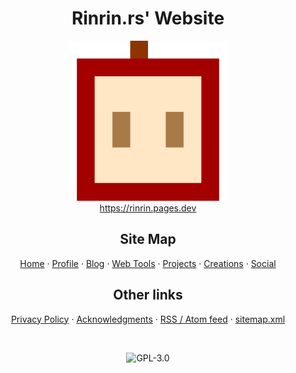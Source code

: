<h1 align="center">Rinrin.rs' Website</h1>

<p align="center">
	<img src="/static/images/logos/rinrin/logo.svg" alt="Rinrin.rs' logo" width="256" />
	<br />
	<a href="https://rinrin.pages.dev">https://rinrin.pages.dev</a>
</p>

<h2 align="center">Site Map</h2>

<p align="center">
	<a href="https://rinrin.pages.dev">Home</a> &middot;
	<a href="https://rinrin.pages.dev/profile">Profile</a> &middot;
	<a href="https://rinrin.pages.dev/blog">Blog</a> &middot;
	<a href="https://rinrin.pages.dev/tools">Web Tools</a> &middot;
	<a href="https://rinrin.pages.dev/projects">Projects</a> &middot;
	<a href="https://rinrin.pages.dev/creations">Creations</a> &middot;
	<a href="https://rinrin.pages.dev/social">Social</a>
</p>


<h2 align="center">Other links</h2>

<p align="center">
	<a href="https://rinrin.pages.dev/privacy">Privacy Policy</a> &middot;
	<a href="https://rinrin.pages.dev/acknowledgments">Acknowledgments</a> &middot;
	<a href="https://rinrin.pages.dev/feed">RSS / Atom feed</a> &middot;
	<a href="https://rinrin.pages.dev/sitemap.xml">sitemap.xml</a>
</p>

<br />

<p align="center">
	<img src="https://img.shields.io/github/license/Rinrin0413/rinrin0413.github.io?color=%23BD0102&style=for-the-badge" alt="GPL-3.0">
</p>
